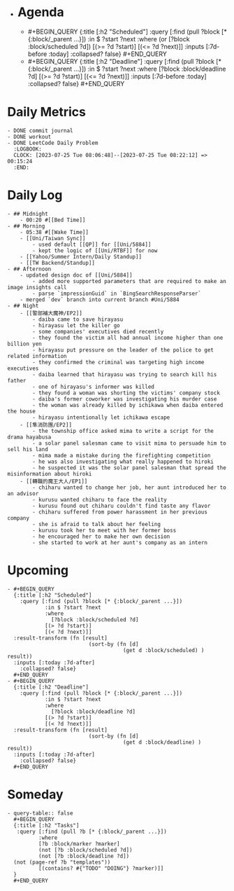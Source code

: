 - # Agenda
	- #+BEGIN_QUERY
	  {:title [:h2 "Scheduled"]
	    :query [:find (pull ?block [* {:block/_parent ...}])
	            :in $ ?start ?next
	            :where
	            (or
	              [?block :block/scheduled ?d])
	            [(>= ?d ?start)]
	            [(<= ?d ?next)]]
	  :inputs [:7d-before :today]
	    :collapsed? false}
	  #+END_QUERY
	- #+BEGIN_QUERY
	  {:title [:h2 "Deadline"]
	    :query [:find (pull ?block [* {:block/_parent ...}])
	            :in $ ?start ?next
	            :where
	              [?block :block/deadline ?d]
	            [(>= ?d ?start)]
	            [(<= ?d ?next)]]
	    :inputs [:7d-before :today]
	    :collapsed? false}
	  #+END_QUERY
# Daily Metrics
	- DONE commit journal
	- DONE workout
	- DONE LeetCode Daily Problem
	  :LOGBOOK:
	  CLOCK: [2023-07-25 Tue 08:06:48]--[2023-07-25 Tue 08:22:12] =>  00:15:24
	  :END:
# Daily Log
	- ## Midnight
		- 00:20 #[[Bed Time]]
	- ## Morning
		- 05:38 #[[Wake Time]]
		- [[Uni/Taiwan Sync]]
			- used default [[QP]] for [[Uni/5884]]
			- kept the logic of [[Uni/RTBF]] for now
		- [[Yahoo/Summer Intern/Daily Standup]]
		- [[TW Backend/Standup]]
	- ## Afternoon
		- updated design doc of [[Uni/5884]]
			- added more supported parameters that are required to make an image insights call
			- parse `impressionGuid` in `BingSearchResponseParser`
		- merged `dev` branch into current branch #Uni/5884
	- ## Night
		- [[警部補大魔神/EP2]]
			- daiba came to save hirayasu
			- hirayasu let the killer go
			- some companies' executives died recently
			- they found the victim all had annual income higher than one billion yen
			- hirayasu put pressure on the leader of the police to get related information
			- they confirmed the criminal was targeting high income executives
			- daiba learned that hirayasu was trying to search kill his father
			- one of hirayasu's informer was killed
			- they found a woman was shorting the victims' company stock
			- daiba's former coworker was investigating his murder case
			- the woman was already killed by ichikawa when daiba entered the house
			- hirayasu intentionally let ichikawa escape
		- [[隼消防團/EP2]]
			- the township office asked mima to write a script for the drama hayabusa
			- a solar panel salesman came to visit mima to persuade him to sell his land
			- mima made a mistake during the firefighting competition
			- he was also investigating what really happened to hiroki
			- he suspected it was the solar panel salesman that spread the misinformation about hiroki
		- [[轉職的魔王大人/EP1]]
			- chiharu wanted to change her job, her aunt introduced her to an advisor
			- kurusu wanted chiharu to face the reality
			- kurusu found out chiharu couldn't find taste any flavor
			- chiharu suffered from power harassment in her previous company
			- she is afraid to talk about her feeling
			- kurusu took her to meet with her former boss
			- he encouraged her to make her own decision
			- she started to work at her aunt's company as an intern
# Upcoming
	- #+BEGIN_QUERY
	  {:title [:h2 "Scheduled"]
	    :query [:find (pull ?block [* {:block/_parent ...}])
	            :in $ ?start ?next
	            :where
	              [?block :block/scheduled ?d]
	            [(> ?d ?start)]
	            [(< ?d ?next)]]
	  :result-transform (fn [result]
	                          (sort-by (fn [d]
	                                     (get d :block/scheduled) ) result))    
	  :inputs [:today :7d-after]
	    :collapsed? false}
	  #+END_QUERY
	- #+BEGIN_QUERY
	  {:title [:h2 "Deadline"]
	    :query [:find (pull ?block [* {:block/_parent ...}])
	            :in $ ?start ?next
	            :where
	              [?block :block/deadline ?d]
	            [(> ?d ?start)]
	            [(< ?d ?next)]]
	  :result-transform (fn [result]
	                          (sort-by (fn [d]
	                                     (get d :block/deadline) ) result))    
	  :inputs [:today :7d-after]
	    :collapsed? false}
	  #+END_QUERY
# Someday
	- query-table:: false
	  #+BEGIN_QUERY
	  {:title [:h2 "Tasks"]
	   :query [:find (pull ?b [* {:block/_parent ...}])
	          :where
	          [?b :block/marker ?marker]
	          (not [?b :block/scheduled ?d])
	          (not [?b :block/deadline ?d])
	  (not (page-ref ?b "templates"))
	          [(contains? #{"TODO" "DOING"} ?marker)]]
	  }
	  #+END_QUERY